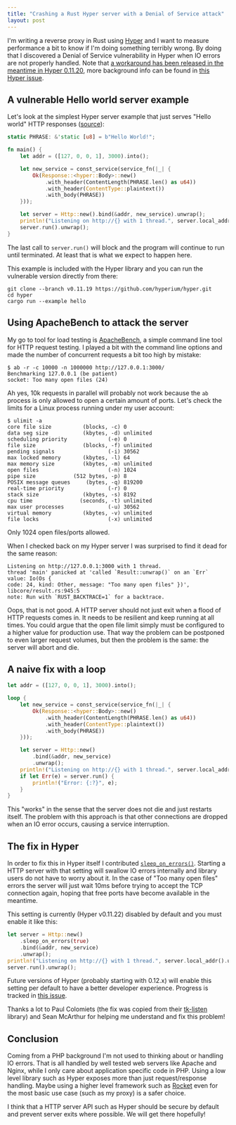 ```yaml
---
title: "Crashing a Rust Hyper server with a Denial of Service attack"
layout: post
---
```


I'm writing a reverse proxy in Rust using [Hyper](https://hyper.rs/) and I want to measure performance a bit to know if I'm doing something terribly wrong. By doing that I discovered a Denial of Service vulnerability in Hyper when IO errors are not properly handled. Note that [a workaround has been released in the meantime in Hyper 0.11.20](https://github.com/hyperium/hyper/releases/tag/v0.11.20), more background info can be found in [this Hyper issue](https://github.com/hyperium/hyper/issues/1358).

## A vulnerable Hello world server example

Let's look at the simplest Hyper server example that just serves "Hello world" HTTP responses ([source](https://github.com/hyperium/hyper/blob/v0.11.19/examples/hello.rs)):

```rust
static PHRASE: &'static [u8] = b"Hello World!";

fn main() {
    let addr = ([127, 0, 0, 1], 3000).into();

    let new_service = const_service(service_fn(|_| {
        Ok(Response::<hyper::Body>::new()
            .with_header(ContentLength(PHRASE.len() as u64))
            .with_header(ContentType::plaintext())
            .with_body(PHRASE))
    }));

    let server = Http::new().bind(&addr, new_service).unwrap();
    println!("Listening on http://{} with 1 thread.", server.local_addr().unwrap());
    server.run().unwrap();
}
```

The last call to `server.run()` will block and the program will continue to run until terminated. At least that is what we expect to happen here.

This example is included with the Hyper library and you can run the vulnerable version directly from there:

```
git clone --branch v0.11.19 https://github.com/hyperium/hyper.git
cd hyper
cargo run --example hello
```

## Using ApacheBench to attack the server

My go to tool for load testing is [ApacheBench](https://httpd.apache.org/docs/2.4/programs/ab.html), a simple command line tool for HTTP request testing. I played a bit with the command line options and made the number of concurrent requests a bit too high by mistake:

```
$ ab -r -c 10000 -n 1000000 http://127.0.0.1:3000/
Benchmarking 127.0.0.1 (be patient)
socket: Too many open files (24)
```

Ah yes, 10k requests in parallel will probably not work because the `ab` process is only allowed to open a certain amount of ports. Let's check the limits for a Linux process running under my user account:

```
$ ulimit -a
core file size          (blocks, -c) 0
data seg size           (kbytes, -d) unlimited
scheduling priority             (-e) 0
file size               (blocks, -f) unlimited
pending signals                 (-i) 30562
max locked memory       (kbytes, -l) 64
max memory size         (kbytes, -m) unlimited
open files                      (-n) 1024
pipe size            (512 bytes, -p) 8
POSIX message queues     (bytes, -q) 819200
real-time priority              (-r) 0
stack size              (kbytes, -s) 8192
cpu time               (seconds, -t) unlimited
max user processes              (-u) 30562
virtual memory          (kbytes, -v) unlimited
file locks                      (-x) unlimited
```

Only 1024 open files/ports allowed.

When I checked back on my Hyper server I was surprised to find it dead for the same reason:

```
Listening on http://127.0.0.1:3000 with 1 thread.
thread 'main' panicked at 'called `Result::unwrap()` on an `Err` value: Io(Os {
code: 24, kind: Other, message: "Too many open files" })', libcore/result.rs:945:5
note: Run with `RUST_BACKTRACE=1` for a backtrace.
```

Oops, that is not good. A HTTP server should not just exit when a flood of HTTP requests comes in. It needs to be resilient and keep running at all times. You could argue that the open file limit simply must be configured to a higher value for production use. That way the problem can be postponed to even larger request volumes, but then the problem is the same: the server will abort and die.

## A naive fix with a loop

```rust
let addr = ([127, 0, 0, 1], 3000).into();

loop {
    let new_service = const_service(service_fn(|_| {
        Ok(Response::<hyper::Body>::new()
            .with_header(ContentLength(PHRASE.len() as u64))
            .with_header(ContentType::plaintext())
            .with_body(PHRASE))
    }));

    let server = Http::new()
        .bind(&addr, new_service)
        .unwrap();
    println!("Listening on http://{} with 1 thread.", server.local_addr().unwrap());
    if let Err(e) = server.run() {
        println!("Error: {:?}", e);
    }
}
```

This "works" in the sense that the server does not die and just restarts itself. The problem with this approach is that other connections are dropped when an IO error occurs, causing a service interruption.

## The fix in Hyper

In order to fix this in Hyper itself I contributed [`sleep_on_errors()`](https://docs.rs/hyper/0.11.22/hyper/server/struct.Http.html#method.sleep_on_errors). Starting a HTTP server with that setting will swallow IO errors internally and library users do not have to worry about it. In the case of "Too many open files" errors the server will just wait 10ms before trying to accept the TCP connection again, hoping that free ports have become available in the meantime.

This setting is currently (Hyper v0.11.22) disabled by default and you must enable it like this:

```rust
let server = Http::new()
    .sleep_on_errors(true)
    .bind(&addr, new_service)
    .unwrap();
println!("Listening on http://{} with 1 thread.", server.local_addr().unwrap());
server.run().unwrap();
```

Future versions of Hyper (probably starting with 0.12.x) will enable this setting per default to have a better developer experience. Progress is tracked in [this issue](https://github.com/hyperium/hyper/issues/1455).

Thanks a lot to Paul Colomiets (the fix was copied from their [tk-listen](https://github.com/tailhook/tk-listen) library) and Sean McArthur for helping me understand and fix this problem!

## Conclusion

Coming from a PHP background I'm not used to thinking about or handling IO errors. That is all handled by well tested web servers like Apache and Nginx, while I only care about application specific code in PHP. Using a low level library such as Hyper exposes more than just request/response handling. Maybe using a higher level framework such as [Rocket](https://rocket.rs/) even for the most basic use case (such as my proxy) is a safer choice.

I think that a HTTP server API such as Hyper should be secure by default and prevent server exits where possible. We will get there hopefully!
